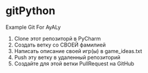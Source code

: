 # gitPython
Example Git For AyALy

1. Clone этот репозиторй в PyCharm
2. Создать ветку со СВОЕЙ фамилией
3. Написать описание своей игр(ы) в game_ideas.txt
4. Push эту ветку в удаленный репозиторий
5. Создайте для этой ветки PullRequest на GitHub
